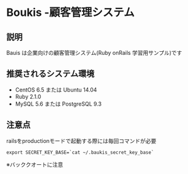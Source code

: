 # Boukis -顧客管理システム

## 説明

Bauis は企業向けの顧客管理システム(Ruby onRails 学習用サンプル)です

## 推奨されるシステム環境

* CentOS 6.5 または Ubuntu 14.04
* Ruby 2.1.0
* MySQL 5.6 または PostgreSQL 9.3

## 注意点
railsをproductionモードで起動する際には毎回コマンドが必要

``` export SECRET_KEY_BASE=`cat ~/.baukis_secret_key_base` ```

※バッククオートに注意